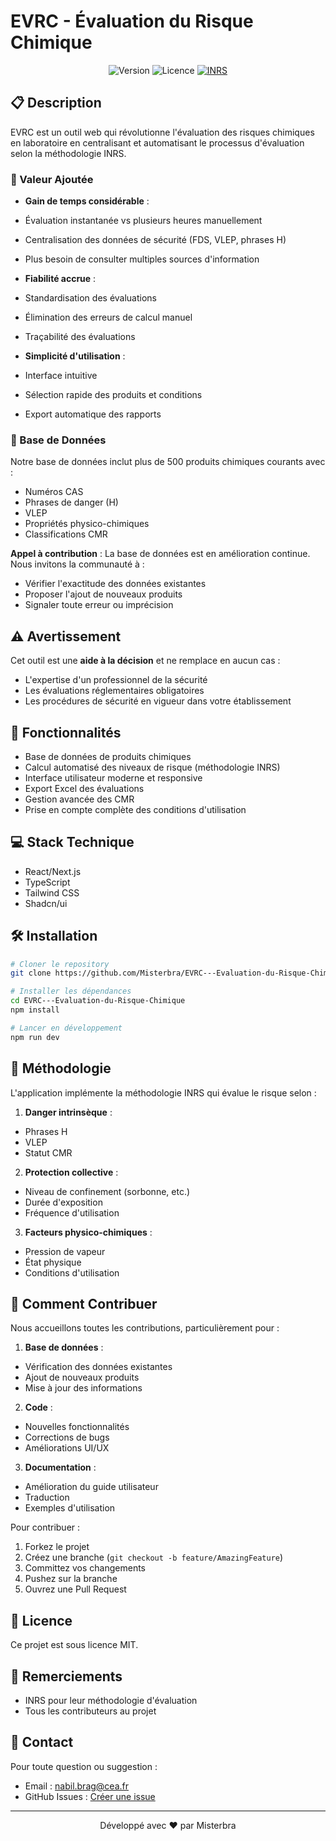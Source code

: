 # EVRC - Évaluation du Risque Chimique

<div align="center">

![Version](https://img.shields.io/badge/version-1.0.0-blue.svg)
![Licence](https://img.shields.io/badge/licence-MIT-green.svg)
[![INRS](https://img.shields.io/badge/Methodologie-INRS-orange.svg)](https://www.inrs.fr/)

</div>

## 📋 Description

EVRC est un outil web qui révolutionne l'évaluation des risques chimiques en laboratoire en centralisant et automatisant le processus d'évaluation selon la méthodologie INRS.

### 🎯 Valeur Ajoutée

- **Gain de temps considérable** : 
 - Évaluation instantanée vs plusieurs heures manuellement
 - Centralisation des données de sécurité (FDS, VLEP, phrases H)
 - Plus besoin de consulter multiples sources d'information

- **Fiabilité accrue** :
 - Standardisation des évaluations
 - Élimination des erreurs de calcul manuel
 - Traçabilité des évaluations

- **Simplicité d'utilisation** :
 - Interface intuitive
 - Sélection rapide des produits et conditions
 - Export automatique des rapports

### 💾 Base de Données

Notre base de données inclut plus de 500 produits chimiques courants avec :
- Numéros CAS
- Phrases de danger (H)
- VLEP
- Propriétés physico-chimiques
- Classifications CMR

**Appel à contribution** : La base de données est en amélioration continue. Nous invitons la communauté à :
- Vérifier l'exactitude des données existantes
- Proposer l'ajout de nouveaux produits
- Signaler toute erreur ou imprécision

## ⚠️ Avertissement

Cet outil est une **aide à la décision** et ne remplace en aucun cas :
- L'expertise d'un professionnel de la sécurité
- Les évaluations réglementaires obligatoires
- Les procédures de sécurité en vigueur dans votre établissement

## 🚀 Fonctionnalités

- Base de données de produits chimiques
- Calcul automatisé des niveaux de risque (méthodologie INRS)
- Interface utilisateur moderne et responsive
- Export Excel des évaluations
- Gestion avancée des CMR
- Prise en compte complète des conditions d'utilisation

## 💻 Stack Technique

- React/Next.js
- TypeScript
- Tailwind CSS
- Shadcn/ui

## 🛠️ Installation

```bash
# Cloner le repository
git clone https://github.com/Misterbra/EVRC---Evaluation-du-Risque-Chimique.git

# Installer les dépendances
cd EVRC---Evaluation-du-Risque-Chimique
npm install

# Lancer en développement
npm run dev
```

## 📖 Méthodologie

L'application implémente la méthodologie INRS qui évalue le risque selon :

1. **Danger intrinsèque** :
  * Phrases H
  * VLEP
  * Statut CMR

2. **Protection collective** :
  * Niveau de confinement (sorbonne, etc.)
  * Durée d'exposition
  * Fréquence d'utilisation

3. **Facteurs physico-chimiques** :
  * Pression de vapeur
  * État physique
  * Conditions d'utilisation

## 🤝 Comment Contribuer

Nous accueillons toutes les contributions, particulièrement pour :

1. **Base de données** :
  * Vérification des données existantes
  * Ajout de nouveaux produits
  * Mise à jour des informations

2. **Code** :
  * Nouvelles fonctionnalités
  * Corrections de bugs
  * Améliorations UI/UX

3. **Documentation** :
  * Amélioration du guide utilisateur
  * Traduction
  * Exemples d'utilisation

Pour contribuer :

1. Forkez le projet
2. Créez une branche (`git checkout -b feature/AmazingFeature`)
3. Committez vos changements
4. Pushez sur la branche
5. Ouvrez une Pull Request

## 📝 Licence

Ce projet est sous licence MIT. 

## 🙏 Remerciements

* INRS pour leur méthodologie d'évaluation
* Tous les contributeurs au projet

## 📧 Contact

Pour toute question ou suggestion :
* Email : nabil.brag@cea.fr
* GitHub Issues : [Créer une issue](https://github.com/Misterbra/EVRC---Evaluation-du-Risque-Chimique/issues)

---
<div align="center">
Développé avec ❤️ par Misterbra
</div>
